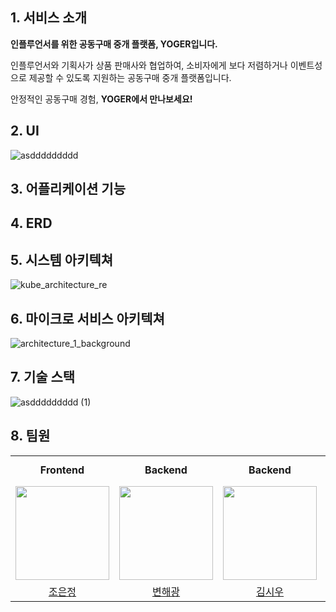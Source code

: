 ## 1. 서비스 소개
**인플루언서를 위한 공동구매 중개 플랫폼, YOGER입니다.**      

인플루언서와 기획사가 상품 판매사와 협업하여, 소비자에게 보다 저렴하거나 이벤트성으로 제공할 수 있도록 지원하는 공동구매 중개 플랫폼입니다.      

안정적인 공동구매 경험, **YOGER에서 만나보세요!**           

## 2. UI
![asddddddddd](https://github.com/user-attachments/assets/9768f6fd-abde-41df-ac8f-42c1511fcc2e)
## 3. 어플리케이션 기능
## 4. ERD
## 5. 시스템 아키텍쳐
![kube_architecture_re](https://github.com/user-attachments/assets/da3c3184-6bdb-456e-bff3-ceb2ace00a4e)
## 6. 마이크로 서비스 아키텍쳐
![architecture_1_background](https://github.com/user-attachments/assets/d574c197-83b1-4445-97a2-5a5619db3af3)
## 7. 기술 스택
![asddddddddd (1)](https://github.com/user-attachments/assets/fe8839ec-13a7-4814-9289-a976bbb14ed1)

## 8. 팀원

<table align="center">
  <tr>
    <td align="center"><b>Frontend</b></td>
    <td align="center"><b>Backend</b></td>
    <td align="center"><b>Backend</b></td>
    <td align="center"><b>Backend, Infrastructure</b></td>
  </tr>
  <tr>
    <td align="center">
      <a href="https://github.com/EunJung516">
        <img src="https://avatars.githubusercontent.com/u/65918936?v=4" width="150" style="max-width: 100%;">
      </a>
    </td>
    <td>
      <a href="https://github.com/haebyun">
        <img src="https://avatars.githubusercontent.com/u/95038621?v=4" width="150" style="max-width: 100%;">
      </a>
    </td>
    <td>
      <a href="https://github.com/seate">
        <img src="https://avatars.githubusercontent.com/u/86824703?v=4" width="150" style="max-width: 100%;">
      </a>
    </td>
    <td>
      <a href="https://github.com/whatsgoodg">
        <img src="https://avatars.githubusercontent.com/u/86244920?v=4" width="150" style="max-width: 100%;">
      </a>
    </td>
  <tr>
    <td align="center">
      <a href="https://github.com/EunJung516">조은정</a>
    </td>
    <td align="center">
      <a href="https://github.com/haebyun">변해광</a>
    </td>
    <td align="center">
      <a href="https://github.com/seate">김시우</a>
    </td>
    <td align="center">
      <a href="https://github.com/whatsgoodg">김기정</a>
    </td>
  </tr>
</table>
